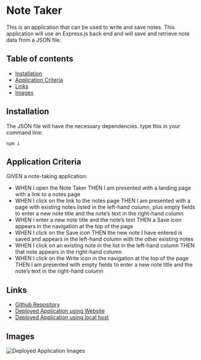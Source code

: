 # Note Taker

This is an application that can be used to write and save notes. This application will use an Express.js back end and will save and retrieve note data from a JSON file.

## Table of contents

- [Installation](#installation)
- [Application Criteria](#application-criteria)
- [Links](#links)
- [Images](#images)

## Installation

The JSON file will have the necessary dependencies. type this in your command line:

```
npm i
```

## Application Criteria

GIVEN a note-taking application:

- WHEN I open the Note Taker
  THEN I am presented with a landing page with a link to a notes page
- WHEN I click on the link to the notes page
  THEN I am presented with a page with existing notes listed in the left-hand column, plus empty fields to enter a new note title and the note’s text in the right-hand column
- WHEN I enter a new note title and the note’s text
  THEN a Save icon appears in the navigation at the top of the page
- WHEN I click on the Save icon
  THEN the new note I have entered is saved and appears in the left-hand column with the other existing notes
- WHEN I click on an existing note in the list in the left-hand column
  THEN that note appears in the right-hand column
- WHEN I click on the Write icon in the navigation at the top of the page
  THEN I am presented with empty fields to enter a new note title and the note’s text in the right-hand column

## Links

- [Github Repository](https://github.com/MtendeRoll/noteTaker)
- [Deployed Application using Website](https://mtenderoll.github.io/noteTaker/)
- [Deployed Application using local host](http://localhost:4003/index)

## Images

![Deployed Application Images](./public/assets/images/noteTaker-demo.gif)
